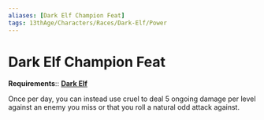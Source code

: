 ```yaml
---
aliases: [Dark Elf Champion Feat]
tags: 13thAge/Characters/Races/Dark-Elf/Power
---
```

# Dark Elf Champion Feat

__Requirements__:: [**Dark Elf**](../3-Dark-Elf.md)

Once per day, you can instead use cruel to deal 5 ongoing damage per level against an enemy you miss or that you roll a natural odd attack against.